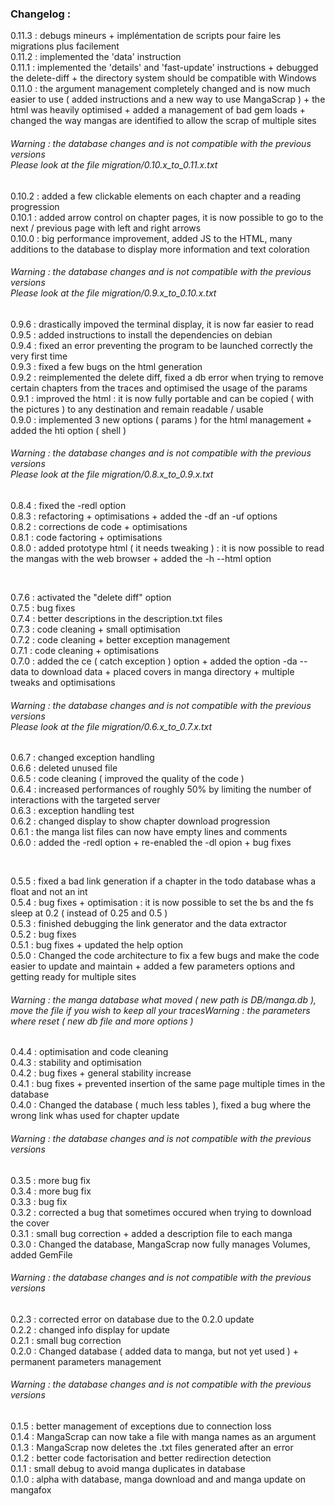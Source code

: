 ### Changelog :

0.11.3 : debugs mineurs + implémentation de scripts pour faire les migrations plus facilement<br />
0.11.2 : implemented the 'data' instruction<br />
0.11.1 : implemented the 'details' and 'fast-update' instructions + debugged the delete-diff + the directory system should be compatible with Windows<br />
0.11.0 : the argument management completely changed and is now much easier to use ( added instructions and a new way to use MangaScrap ) + the html was heavily optimised + added a management of bad gem loads + changed the way mangas are identified to allow the scrap of multiple sites<br />

###### Warning : the database changes and is not compatible with the previous versions<br />Please look at the file migration/0.10.x_to_0.11.x.txt<br />

0.10.2 : added a few clickable elements on each chapter and a reading progression<br />
0.10.1 : added arrow control on chapter pages, it is now possible to go to the next / previous page with left and right arrows<br />
0.10.0 : big performance improvement, added JS to the HTML, many additions to the database to display more information and text coloration<br />

###### Warning : the database changes and is not compatible with the previous versions<br />Please look at the file migration/0.9.x_to_0.10.x.txt<br />

0.9.6 : drastically impoved the terminal display, it is now far easier to read<br />
0.9.5 : added instructions to install the dependencies on debian<br />
0.9.4 : fixed an error preventing the program to be launched correctly the very first time<br />
0.9.3 : fixed a few bugs on the html generation<br />
0.9.2 : reimplemented the delete diff, fixed a db error when trying to remove certain chapters from the traces and optimised the usage of the params<br />
0.9.1 : improved the html : it is now fully portable and can be copied ( with the pictures ) to any destination and remain readable / usable<br />
0.9.0 : implemented 3 new options ( params ) for the html management + added the hti option ( shell )<br />

###### Warning : the database changes and is not compatible with the previous versions<br />Please look at the file migration/0.8.x_to_0.9.x.txt<br />

0.8.4 : fixed the -redl option<br />
0.8.3 : refactoring + optimisations + added the -df an -uf options<br />
0.8.2 : corrections de code + optimisations<br />
0.8.1 : code factoring + optimisations<br />
0.8.0 : added prototype html ( it needs tweaking ) : it is now possible to read the mangas with the web browser + added the -h --html option<br />

<br />

0.7.6 : activated the "delete diff" option<br />
0.7.5 : bug fixes<br />
0.7.4 : better descriptions in the description.txt files<br />
0.7.3 : code cleaning + small optimisation<br />
0.7.2 : code cleaning + better exception management<br />
0.7.1 : code cleaning + optimisations<br />
0.7.0 : added the ce ( catch exception ) option + added the option -da --data to download data + placed covers in manga directory + multiple tweaks and optimisations<br />

###### Warning : the database changes and is not compatible with the previous versions<br />Please look at the file migration/0.6.x_to_0.7.x.txt<br />

0.6.7 : changed exception handling<br />
0.6.6 : deleted unused file<br />
0.6.5 : code cleaning ( improved the quality of the code )<br />
0.6.4 : increased performances of roughly 50% by limiting the number of interactions with the targeted server<br />
0.6.3 : exception handling test<br />
0.6.2 : changed display to show chapter download progression<br />
0.6.1 : the manga list files can now have empty lines and comments<br />
0.6.0 : added the -redl option + re-enabled the -dl opion + bug fixes<br />

<br />

0.5.5 : fixed a bad link generation if a chapter in the todo database whas a float and not an int<br />
0.5.4 : bug fixes + optimisation : it is now possible to set the bs and the fs sleep at 0.2 ( instead of 0.25 and 0.5 )<br />
0.5.3 : finished debugging the link generator and the data extractor<br />
0.5.2 : bug fixes<br />
0.5.1 : bug fixes + updated the help option<br />
0.5.0 : Changed the code architecture to fix a few bugs and make the code easier to update and maintain + added a few parameters options and getting ready for multiple sites<br />

###### Warning : the manga database what moved ( new path is DB/manga.db ), move the file if you wish to keep all your tracesWarning : the parameters where reset ( new db file and more options )

0.4.4 : optimisation and code cleaning<br />
0.4.3 : stability and optimisation<br />
0.4.2 : bug fixes + general stability increase<br />
0.4.1 : bug fixes + prevented insertion of the same page multiple times in the database<br />
0.4.0 : Changed the database ( much less tables ), fixed a bug where the wrong link whas used for chapter update<br />

###### Warning : the database changes and is not compatible with the previous versions<br />

0.3.5 : more bug fix<br />
0.3.4 : more bug fix<br />
0.3.3 : bug fix<br />
0.3.2 : corrected a bug that sometimes occured when trying to download the cover<br />
0.3.1 : small bug correction + added a description file to each manga<br />
0.3.0 : Changed the database, MangaScrap now fully manages Volumes, added GemFile<br />

###### Warning : the database changes and is not compatible with the previous versions<br />

0.2.3 : corrected error on database due to the 0.2.0 update<br />
0.2.2 : changed info display for update<br />
0.2.1 : small bug correction<br />
0.2.0 : Changed database ( added data to manga, but not yet used ) + permanent parameters management<br />

###### Warning : the database changes and is not compatible with the previous versions<br />

0.1.5 : better management of exceptions due to connection loss<br />
0.1.4 : MangaScrap can now take a file with manga names as an argument<br />
0.1.3 : MangaScrap now deletes the .txt files generated after an error<br />
0.1.2 : better code factorisation and better redirection detection<br />
0.1.1 : small debug to avoid manga duplicates in database<br />
0.1.0 : alpha with database, manga download and and manga update on mangafox<br />
